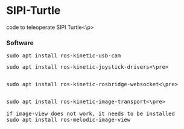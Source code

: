 # SIPI-Turtle
<p>code to teleoperate SIPI Turtle<\p>

<h3>Software</h3>

<pre>sudo apt install ros-kinetic-usb-cam</pre>

<pre>sudo apt install ros-kinetic-joystick-drivers<\pre>

<pre>sudo apt install ros-kinetic-rosbridge-websocket<\pre>

<pre>sudo apt install ros-kinetic-image-transport<\pre>

if image-view does not work, it needs to be installed
sudo apt install ros-melodic-image-view



